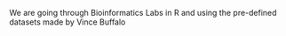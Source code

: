 We are going through Bioinformatics Labs in R and using the pre-defined datasets made by Vince Buffalo
